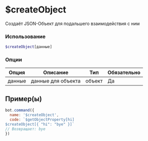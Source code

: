 # $createObject
Создаёт JSON-Объект для подальшего взаимодействия с ним
### Использование
```php
$createObject[данные]
```

### Опции

| Опция | Описание | Тип | Обязательно |
|--------|-------------|------|----------|
| данные | данные для объекта | объект | Да |  
## Пример(ы)

```javascript
bot.command({
  name: '$createObject',
  code: `$getObjectProperty[hi]
$createObject[{ "hi": "bye" }]`
// Возвращает: bye
})
```
